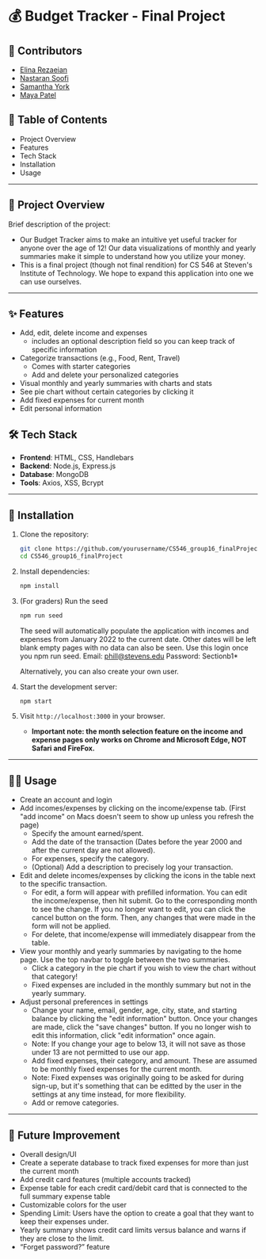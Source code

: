 # 💰 Budget Tracker - Final Project

## 👥 Contributors
- [Elina Rezaeian](https://github.com/erezaeia)
- [Nastaran Soofi](https://github.com/NastaranSoofi)
- [Samantha York](https://github.com/sammyork)
- [Maya Patel](https://github.com/mpate154)

## 📌 Table of Contents
- Project Overview
- Features
- Tech Stack
- Installation
- Usage

---

## 🧾 Project Overview
Brief description of the project:
- Our Budget Tracker aims to make an intuitive yet useful tracker for anyone over the age of 12! Our data visualizations of monthly and yearly summaries make it simple to understand how you utilize your money. 
- This is a final project (though not final rendition) for CS 546 at Steven's Institute of Technology. We hope to expand this application into one we can use ourselves. 

---

## ✨ Features
- Add, edit, delete income and expenses
    - includes an optional description field so you can keep track of specific information
- Categorize transactions (e.g., Food, Rent, Travel)
    - Comes with starter categories 
    - Add and delete your personalized categories
- Visual monthly and yearly summaries with charts and stats
- See pie chart without certain categories by clicking it
- Add fixed expenses for current month 
- Edit personal information

## 🛠 Tech Stack
- **Frontend**: HTML, CSS, Handlebars
- **Backend**: Node.js, Express.js
- **Database**: MongoDB
- **Tools**: Axios, XSS, Bcrypt

---

## 🚀 Installation
1. Clone the repository:
    ```bash
    git clone https://github.com/yourusername/CS546_group16_finalProject.git
    cd CS546_group16_finalProject
    ```
2. Install dependencies:
    ```bash
    npm install
    ```
3. (For graders) Run the seed
   ```bash
   npm run seed
   ```
   The seed will automatically populate the application with incomes and expenses from January 2022 to the current date.
   Other dates will be left blank empty pages with no data can also be seen.
   Use this login once you npm run seed.
   Email: phill@stevens.edu
   Password: Sectionb1*

   Alternatively, you can also create your own user. 
5. Start the development server:
    ```bash
    npm start
    ```
6. Visit `http://localhost:3000` in your browser.
    - **Important note: the month selection feature on the income and expense pages only works on Chrome and Microsoft Edge, NOT Safari and FireFox.**
---

## 🧑‍💻 Usage
- Create an account and login
- Add incomes/expenses by clicking on the income/expense tab. (First "add income" on Macs doesn't seem to show up unless you refresh the page)
    - Specify the amount earned/spent.
    - Add the date of the transaction (Dates before the year 2000 and after the current day are not allowed).
    - For expenses, specify the category.
    - (Optional) Add a description to precisely log your transaction. 
- Edit and delete incomes/expenses by clicking the icons in the table next to the specific transaction.
    - For edit, a form will appear with prefilled information. You can edit the income/expense, then hit submit. Go to the corresponding month to see the change. If you no longer want to edit, you can click the cancel button on the form. Then, any changes that were made in the form will not be applied.
    - For delete, that income/expense will immediately disappear from the table. 
- View your monthly and yearly summaries by navigating to the home page. Use the top navbar to toggle between the two summaries.
    - Click a category in the pie chart if you wish to view the chart without that category!
    - Fixed expenses are included in the monthly summary but not in the yearly summary.
- Adjust personal preferences in settings
    - Change your name, email, gender, age, city, state, and starting balance by clicking the "edit information" button. Once your changes are made, click the "save changes" button. If you no longer wish to edit this information, click "edit information" once again.
    - Note: If you change your age to below 13, it will not save as those under 13 are not permitted to use our app.
    - Add fixed expenses, their category, and amount. These are assumed to be monthly fixed expenses for the current month.
    - Note: Fixed expenses was originally going to be asked for during sign-up, but it's something that can be editted by the user in the settings at any time instead, for more flexibility. 
    - Add or remove categories. 
---

## 🔨 Future Improvement
- Overall design/UI
- Create a seperate database to track fixed expenses for more than just the current month
- Add credit card features (multiple accounts tracked)
- Expense table for each credit card/debit card that is connected to the full summary expense table
- Customizable colors for the user 
- Spending Limit: Users have the option to create a goal that they want to keep their expenses under. 
- Yearly summary shows credit card limits versus balance and warns if they are close to the limit. 
- “Forget password?” feature 

